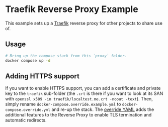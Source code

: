# Traefik Reverse Proxy Example

This example sets up a [Traefik](https://docs.traefik.io) reverse proxy for other projects to share use of.

## Usage

```bash
# Bring up the compose stack from this `proxy` folder.
docker compose up -d
```

## Adding HTTPS support

If you want to enable HTTPS support, you can add a certificate and private key to the `traefik` sub-folder (the `.crt` is there if you want to look at its SAN with `openssl x509 -in traefik/localtest.me.crt -noout -text`).  Then, simply rename `docker-compose.override.example.yml` to `docker-compose.override.yml` and re-up the stack.  The [override YAML](https://docs.docker.com/compose/extends/#understanding-multiple-compose-files) adds the additional features to the Reverse Proxy to enable TLS termination and automatic redirects.
